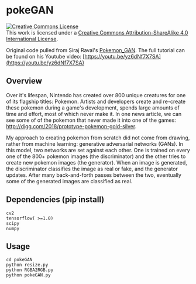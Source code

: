 # pokeGAN

<a rel="license" href="http://creativecommons.org/licenses/by-sa/4.0/"><img alt="Creative Commons License" style="border-width:0" src="https://i.creativecommons.org/l/by-sa/4.0/88x31.png" /></a><br />This work is licensed under a <a rel="license" href="http://creativecommons.org/licenses/by-sa/4.0/">Creative Commons Attribution-ShareAlike 4.0 International License</a>.

Original code pulled from Siraj Raval's [Pokemon_GAN](https://github.com/llSourcell/Pokemon_GAN). The full tutorial can be found on his Youtube video: [https://youtu.be/yz6dNf7X7SA](https://youtu.be/yz6dNf7X7SA)

## Overview

Over it's lifespan, Nintendo has created over 800 unique creatures for one of its flagship titles: Pokemon. Artists and developers create and re-create these pokemon during a game's development, spends large amounts of time and effort, most of which never make it. In one news article, we can see some of of the pokemon that never made it into one of the games: http://digg.com/2018/prototype-pokemon-gold-silver.  

My approach to creating pokemon from scratch did not come from drawing, rather from machine learning: generative adversarial networks (GANs). In this model, two networks are set against each other. One is trained on every one of the 800+ pokemon images (the discriminator) and the other tries to create new pokemon images (the generator). When an image is generated, the discriminator classifies the image as real or fake, and the generator updates. After many back-and-forth passes between the two, eventually some of the generated images are classified as real.


## Dependencies (pip install)
```
cv2
tensorflow( >=1.0)
scipy
numpy
```
## Usage
```
cd pokeGAN
python resize.py
python RGBA2RGB.py
python pokeGAN.py
```
